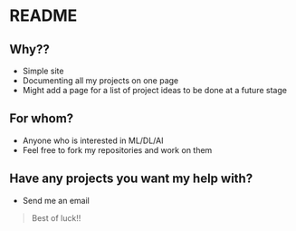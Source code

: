 # README

## Why??
- Simple site
- Documenting all my projects on one page
- Might add a page for a list of project ideas to be done at a future stage
## For whom?
- Anyone who is interested in ML/DL/AI
- Feel free to fork my repositories and work on them
  
## Have any projects you want my help with?
- Send me an email

> Best of luck!!
